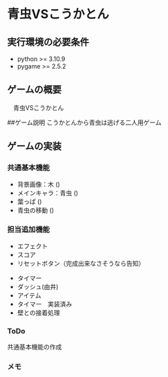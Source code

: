 # 青虫VSこうかとん

## 実行環境の必要条件 
* python >= 3.10.9
* pygame >= 2.5.2

## ゲームの概要
　青虫VSこうかとん

##ゲーム説明
  こうかとんから青虫は逃げる二人用ゲーム
## ゲームの実装
### 共通基本機能
* 背景画像：木 ()
* メインキャラ：青虫 ()
* 葉っぱ ()
* 青虫の移動 ()

### 担当追加機能
* エフェクト
* スコア
* リセットボタン（完成出来なさそうなら告知）
<!-- * メニューボタン -->
* タイマー
* ダッシュ(由井)
* アイテム
* タイマー　実装済み
* 壁との接着処理

### ToDo
共通基本機能の作成

### メモ
